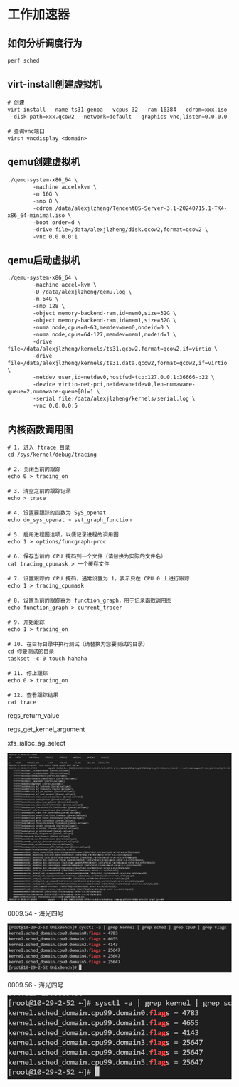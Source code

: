 # 工作加速器

## 如何分析调度行为

```shell
perf sched 
```

## virt-install创建虚拟机

```shell
# 创建
virt-install --name ts31-genoa --vcpus 32 --ram 16384 --cdrom=xxx.iso --disk path=xxx.qcow2 --network=default --graphics vnc,listen=0.0.0.0

# 查询vnc端口
virsh vncdisplay <domain>
```

## qemu创建虚拟机

```shell
./qemu-system-x86_64 \
        -machine accel=kvm \
        -m 16G \
        -smp 8 \
        -cdrom /data/alexjlzheng/TencentOS-Server-3.1-20240715.1-TK4-x86_64-minimal.iso \
        -boot order=d \
        -drive file=/data/alexjlzheng/disk.qcow2,format=qcow2 \
        -vnc 0.0.0.0:1
```

## qemu启动虚拟机

```shell
./qemu-system-x86_64 \
        -machine accel=kvm \
        -D /data/alexjlzheng/qemu.log \
        -m 64G \
        -smp 128 \
        -object memory-backend-ram,id=mem0,size=32G \
        -object memory-backend-ram,id=mem1,size=32G \
        -numa node,cpus=0-63,memdev=mem0,nodeid=0 \
        -numa node,cpus=64-127,memdev=mem1,nodeid=1 \
        -drive file=/data/alexjlzheng/kernels/ts31.qcow2,format=qcow2,if=virtio \
        -drive file=/data/alexjlzheng/kernels/ts31.data.qcow2,format=qcow2,if=virtio \
        -netdev user,id=netdev0,hostfwd=tcp:127.0.0.1:36666-:22 \
        -device virtio-net-pci,netdev=netdev0,len-numaware-queue=2,numaware-queue[0]=1 \
        -serial file:/data/alexjlzheng/kernels/serial.log \
        -vnc 0.0.0.0:5
```

## 内核函数调用图

```shell
# 1. 进入 ftrace 目录
cd /sys/kernel/debug/tracing

# 2. 关闭当前的跟踪
echo 0 > tracing_on

# 3. 清空之前的跟踪记录
echo > trace

# 4. 设置要跟踪的函数为 SyS_openat
echo do_sys_openat > set_graph_function

# 5. 启用进程图选项，以便记录进程的调用图
echo 1 > options/funcgraph-proc

# 6. 保存当前的 CPU 掩码到一个文件（请替换为实际的文件名）
cat tracing_cpumask > 一个缓存文件

# 7. 设置跟踪的 CPU 掩码，通常设置为 1，表示只在 CPU 0 上进行跟踪
echo 1 > tracing_cpumask

# 8. 设置当前的跟踪器为 function_graph，用于记录函数调用图
echo function_graph > current_tracer

# 9. 开始跟踪
echo 1 > tracing_on

# 10. 在目标目录中执行测试（请替换为您要测试的目录）
cd 你要测试的目录
taskset -c 0 touch hahaha

# 11. 停止跟踪
echo 0 > tracing_on

# 12. 查看跟踪结果
cat trace
```

regs_return_value

regs_get_kernel_argument



xfs_ialloc_ag_select



![](acc.assets/2024-10-21-00-06-33-企业微信截图_17294403164447.png)



0009.54 - 海光四号

![](acc.assets/2024-10-21-10-56-19-image.png)

0009.56 - 海光四号

![](acc.assets/2024-10-21-14-24-57-image.png)
